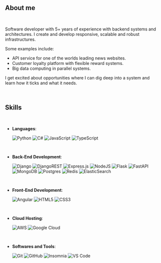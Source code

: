 ## **About me**

<br>

Software developer with 5+ years of experience with backend systems and architectures. I create and develop responsive, scalable and robust infrastructures. 

Some examples include: 
- API service for one of the worlds leading news websites.
- Customer loyalty platform with flexible reward systems.
- Big data computing in parallel systems.

I get excited about opportunities where I can dig deep into a system and learn how it ticks and what it needs.

<br>

## <b> Skills</b>
<br>

<p align="center">

- **Languages**:

    ![Python](https://img.shields.io/badge/python-3670A0?style=for-the-badge&logo=python&logoColor=ffdd54)
    ![C#](https://img.shields.io/badge/c%23-%23239120.svg?style=for-the-badge&logo=c-sharp&logoColor=white)
    ![JavaScript](https://img.shields.io/badge/javascript-%23323330.svg?style=for-the-badge&logo=javascript&logoColor=%23F7DF1E)
    ![TypeScript](https://img.shields.io/badge/typescript-%23007ACC.svg?style=for-the-badge&logo=typescript&logoColor=white) 

<br>   
    
- **Back-End Development**:

    ![Django](https://img.shields.io/badge/django-%23092E20.svg?style=for-the-badge&logo=django&logoColor=white) 
    ![DjangoREST](https://img.shields.io/badge/DJANGO-REST-ff1709?style=for-the-badge&logo=django&logoColor=white&color=ff1709&labelColor=gray) 
    ![Express.js](https://img.shields.io/badge/express.js-%23404d59.svg?style=for-the-badge&logo=express&logoColor=%2361DAFB) 
    ![NodeJS](https://img.shields.io/badge/node.js-6DA55F?style=for-the-badge&logo=node.js&logoColor=white)
    ![Flask](https://img.shields.io/badge/flask-%23000.svg?style=for-the-badge&logo=flask&logoColor=white)
    ![FastAPI](https://img.shields.io/badge/FastAPI-005571?style=for-the-badge&logo=fastapi)
    ![MongoDB](https://img.shields.io/badge/MongoDB-%234ea94b.svg?style=for-the-badge&logo=mongodb&logoColor=white)
    ![Postgres](https://img.shields.io/badge/postgres-%23316192.svg?style=for-the-badge&logo=postgresql&logoColor=white)
    ![Redis](https://img.shields.io/badge/redis-%23DD0031.svg?style=for-the-badge&logo=redis&logoColor=white)
    ![ElasticSearch](https://img.shields.io/badge/-ElasticSearch-005571?style=for-the-badge&logo=elasticsearch)

<br>
    
- **Front-End Development**:

    ![Angular](https://img.shields.io/badge/angular-%23DD0031.svg?style=for-the-badge&logo=angular&logoColor=white)
    ![HTML5](https://img.shields.io/badge/html5-%23E34F26.svg?style=for-the-badge&logo=html5&logoColor=white)
    ![CSS3](https://img.shields.io/badge/css3-%231572B6.svg?style=for-the-badge&logo=css3&logoColor=white)

<br>

- **Cloud Hosting**:

    ![AWS](https://img.shields.io/badge/AWS-%23FF9900.svg?style=for-the-badge&logo=amazon-aws&logoColor=white)
    ![Google Cloud](https://img.shields.io/badge/Google%20Cloud-%234285F4.svg?style=for-the-badge&logo=google-cloud&logoColor=white) 
    
<br>

- **Softwares and Tools**:

    ![Git](https://img.shields.io/badge/git-%23F05033.svg?style=for-the-badge&logo=git&logoColor=white)
    ![GitHub](https://img.shields.io/badge/github-%23121011.svg?style=for-the-badge&logo=github&logoColor=white)
    ![Insomnia](https://img.shields.io/badge/Insomnia-black?style=for-the-badge&logo=insomnia&logoColor=5849BE) 
    ![VS Code](https://img.shields.io/badge/Visual%20Studio%20Code-0078d7.svg?style=for-the-badge&logo=visual-studio-code&logoColor=white)

<br>
